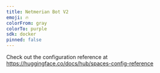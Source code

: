 ```yaml
---
title: Netmerian Bot V2
emoji: 🔥
colorFrom: gray
colorTo: purple
sdk: docker
pinned: false
---
```


Check out the configuration reference at https://huggingface.co/docs/hub/spaces-config-reference
